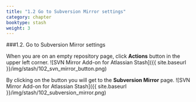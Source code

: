```yaml
---
title: "1.2 Go to Subversion Mirror settings"
category: chapter
booktype: stash
weight: 3
---
```

###1.2. Go to Subversion Mirror settings

When you are on an empty repository page, click **Actions** button in the upper left corner.
![SVN Mirror Add-on for Atlassian Stash]({{ site.baseurl }}/img/stash/102_svn_mirror_button.png)

By clicking on the button you will get to the **Subversion Mirror** page.
![SVN Mirror Add-on for Atlassian Stash]({{ site.baseurl }}/img/stash/102_subversion_mirror.png)

[](#up)